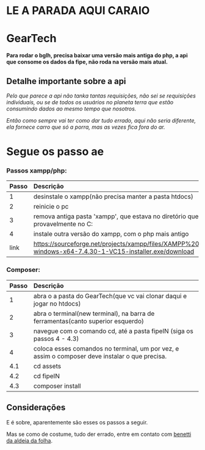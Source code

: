 # **LE A PARADA AQUI CARAIO**

# **GearTech**

**Para rodar o bglh, precisa baixar uma versão mais antiga do php, a api que consome os dados da fipe, não roda na versão mais atual.**

## Detalhe importante sobre a api
*Pelo que parece a api não tanka tantas requisições, não sei se requisições individuais, ou se de todos os usuários no planeta terra que estão consumindo dados ao mesmo tempo que nosotros.*

*Então como sempre vai ter como dar tudo errado, aqui não seria diferente, ela fornece carro que só a porra, mas as vezes fica fora do ar.*




# Segue os passo ae


### **Passos xampp/php:**


| Passo    | Descrição                           |
| :---------- | :---------------------------------- |
| 1  | desinstale o xampp(não precisa manter a pasta htdocs)|
| 2  | reinicie o pc |
| 3  | remova antiga pasta 'xampp', que estava no diretório que vc escolheu pra instalar, provavelmente no C: |
| 4  |instale outra versão do xampp, com o php mais antigo |
| link | https://sourceforge.net/projects/xampp/files/XAMPP%20Windows/7.4.30/xampp-windows-x64-7.4.30-1-VC15-installer.exe/download|



### **Composer:**

| Passo    | Descrição                           |
| :---------- | :---------------------------------- |
| 1  | abra o a pasta do GearTech(que vc vai clonar daqui e jogar no htdocs)|
| 2  | abra o terminal(new terminal), na barra de ferramentas(canto superior esquerdo) |
| 3  | navegue com o comando cd, até a pasta fipeIN (siga os passos 4 - 4.3)|
| 4  |coloca esses comandos no terminal, um por vez, e assim o composer deve instalar o que precisa. |
| 4.1  |cd assets |
| 4.2  |cd fipeIN|
| 4.3  |composer install |



## Considerações

 E é sobre, aparentemente são esses os passos a seguir.

 Mas se como de costume, tudo der errado, entre em contato com 
 [benetti da aldeia da folha](https://drive.google.com/file/d/1J5eVYcoamLj1Sbomb93ZzxI86IlQpmTo/view?usp=drive_link). 
